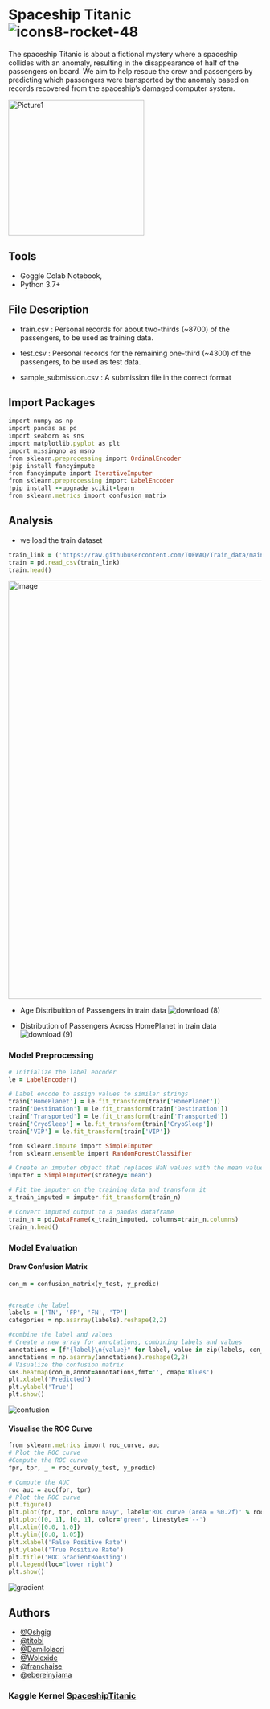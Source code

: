  # Spaceship Titanic   ![icons8-rocket-48](https://github.com/TOFWAQ/Kaggle_Challenge/assets/37884436/bbf997e5-9c67-4f71-b338-9946f6d62aa8)


The spaceship Titanic is about a fictional mystery where a spaceship collides with an anomaly, resulting in the disappearance of half of the passengers on board. We aim to help rescue the crew and passengers by predicting which passengers were transported by the anomaly based on records recovered from the spaceship’s damaged computer system.

<img width="270" alt="Picture1" src="https://github.com/TOFWAQ/Kaggle_Challenge/assets/37884436/c4340d72-7a6f-4e87-a499-f40e68ccc667">

## Tools
- Goggle Colab Notebook,
- Python 3.7+


## File Description

- train.csv : Personal records for about two-thirds (~8700) of the passengers, to be used as training data.

- test.csv : Personal records for the remaining one-third (~4300) of the passengers, to be used as test data.

- sample_submission.csv : A submission file in the correct format

## Import Packages
```ruby
import numpy as np
import pandas as pd
import seaborn as sns
import matplotlib.pyplot as plt
import missingno as msno
from sklearn.preprocessing import OrdinalEncoder
!pip install fancyimpute
from fancyimpute import IterativeImputer
from sklearn.preprocessing import LabelEncoder
!pip install --upgrade scikit-learn
from sklearn.metrics import confusion_matrix
```
## Analysis
- we load the train dataset
```ruby
train_link = ('https://raw.githubusercontent.com/TOFWAQ/Train_data/main/train.csv')
train = pd.read_csv(train_link)
train.head()
```
<img width="832" alt="image" src="https://github.com/TOFWAQ/Kaggle_Challenge/assets/37884436/98777cd3-3886-4e77-ae2b-43d83ac8f02b">


- Age Distribuition of Passengers in train data
![download (8)](https://github.com/TOFWAQ/Kaggle_Challenge/assets/37884436/a515a0ee-44ed-4e75-aa62-042427d867d8)

- Distribution of Passengers Across HomePlanet in train data
![download (9)](https://github.com/TOFWAQ/Kaggle_Challenge/assets/37884436/d81d8157-b0e4-47e4-81e3-ed12def222a6)

### Model Preprocessing
```ruby
# Initialize the label encoder
le = LabelEncoder()

# Label encode to assign values to similar strings
train['HomePlanet'] = le.fit_transform(train['HomePlanet'])
train['Destination'] = le.fit_transform(train['Destination'])
train['Transported'] = le.fit_transform(train['Transported'])
train['CryoSleep'] = le.fit_transform(train['CryoSleep'])
train['VIP'] = le.fit_transform(train['VIP'])
```
```ruby
from sklearn.impute import SimpleImputer
from sklearn.ensemble import RandomForestClassifier

# Create an imputer object that replaces NaN values with the mean value of the column
imputer = SimpleImputer(strategy='mean')

# Fit the imputer on the training data and transform it
x_train_imputed = imputer.fit_transform(train_n)

# Convert imputed output to a pandas dataframe
train_n = pd.DataFrame(x_train_imputed, columns=train_n.columns)
train_n.head()
```

### Model Evaluation

#### Draw Confusion Matrix

```ruby
con_m = confusion_matrix(y_test, y_predic)


#create the label
labels = ['TN', 'FP', 'FN', 'TP']
categories = np.asarray(labels).reshape(2,2)

#combine the label and values
# Create a new array for annotations, combining labels and values
annotations = [f"{label}\n{value}" for label, value in zip(labels, con_m.flatten())]
annotations = np.asarray(annotations).reshape(2,2)
# Visualize the confusion matrix
sns.heatmap(con_m,annot=annotations,fmt='', cmap='Blues')
plt.xlabel('Predicted')
plt.ylabel('True')
plt.show()
```
![confusion](https://github.com/TOFWAQ/Kaggle_Challenge/assets/37884436/d61a82dc-1ab4-4493-bd6d-805dc6e6b760)

#### Visualise the ROC Curve
```ruby
from sklearn.metrics import roc_curve, auc
# Plot the ROC curve
#Compute the ROC curve
fpr, tpr, _ = roc_curve(y_test, y_predic)

# Compute the AUC
roc_auc = auc(fpr, tpr)
# Plot the ROC curve
plt.figure()
plt.plot(fpr, tpr, color='navy', label='ROC curve (area = %0.2f)' % roc_auc)
plt.plot([0, 1], [0, 1], color='green', linestyle='--')
plt.xlim([0.0, 1.0])
plt.ylim([0.0, 1.05])
plt.xlabel('False Positive Rate')
plt.ylabel('True Positive Rate')
plt.title('ROC GradientBoosting')
plt.legend(loc="lower right")
plt.show()
```

![gradient](https://github.com/TOFWAQ/Kaggle_Challenge/assets/37884436/5020a1ed-20df-4289-8c69-2f252eeb2fdb)



## Authors
- [@Oshgig](https://github.com/Oshgig)
- [@titobi](https://github.com/titobi)
- [@Damilolaori](https://github.com/Damilolaori)
- [@Wolexide](https://github.com/Wolexide)
- [@franchaise](https://github.com/franchaise)
- [@ebereinyiama](https://www.github.com/ebereinyiama)

### Kaggle Kernel [SpaceshipTitanic](https://www.kaggle.com/competitions/spaceship-titanic/data)
